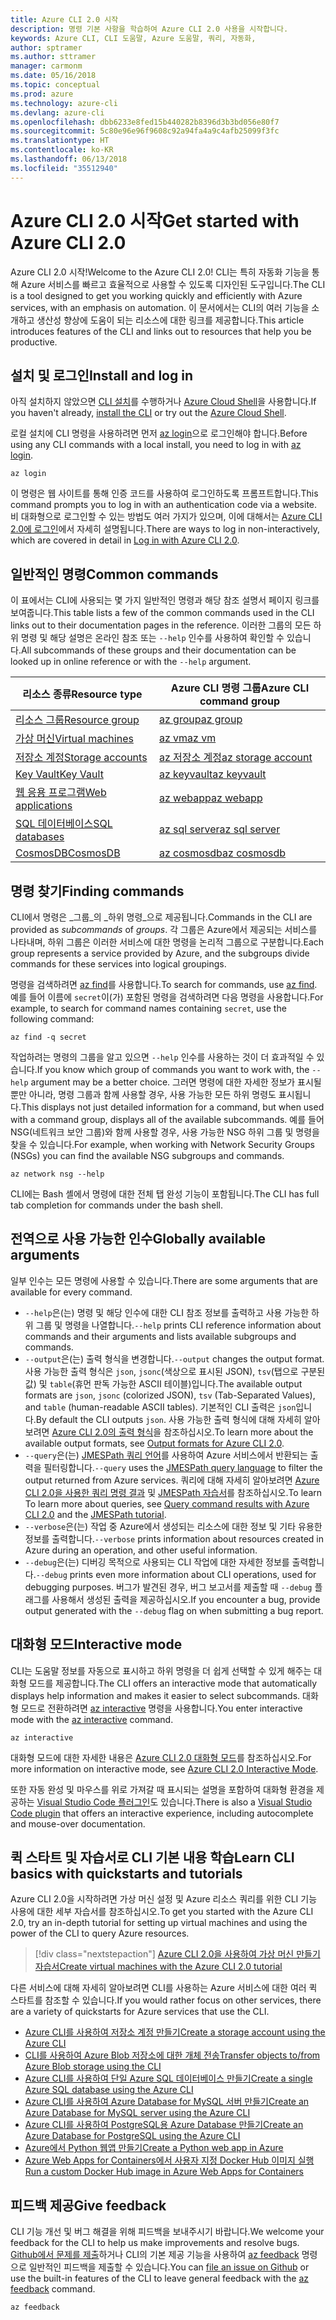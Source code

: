 ```yaml
---
title: Azure CLI 2.0 시작
description: 명령 기본 사항을 학습하여 Azure CLI 2.0 사용을 시작합니다.
keywords: Azure CLI, CLI 도움말, Azure 도움말, 쿼리, 자동화,
author: sptramer
ms.author: sttramer
manager: carmonm
ms.date: 05/16/2018
ms.topic: conceptual
ms.prod: azure
ms.technology: azure-cli
ms.devlang: azure-cli
ms.openlocfilehash: dbb6233e8fed15b440282b8396d3b3bd056e80f7
ms.sourcegitcommit: 5c80e96e96f9608c92a94fa4a9c4afb25099f3fc
ms.translationtype: HT
ms.contentlocale: ko-KR
ms.lasthandoff: 06/13/2018
ms.locfileid: "35512940"
---
```

# <a name="get-started-with-azure-cli-20"></a><span data-ttu-id="e9378-104">Azure CLI 2.0 시작</span><span class="sxs-lookup"><span data-stu-id="e9378-104">Get started with Azure CLI 2.0</span></span>

<span data-ttu-id="e9378-105">Azure CLI 2.0 시작!</span><span class="sxs-lookup"><span data-stu-id="e9378-105">Welcome to the Azure CLI 2.0!</span></span> <span data-ttu-id="e9378-106">CLI는 특히 자동화 기능을 통해 Azure 서비스를 빠르고 효율적으로 사용할 수 있도록 디자인된 도구입니다.</span><span class="sxs-lookup"><span data-stu-id="e9378-106">The CLI is a tool designed to get you working quickly and efficiently with Azure services, with an emphasis on automation.</span></span> <span data-ttu-id="e9378-107">이 문서에서는 CLI의 여러 기능을 소개하고 생산성 향상에 도움이 되는 리소스에 대한 링크를 제공합니다.</span><span class="sxs-lookup"><span data-stu-id="e9378-107">This article introduces features of the CLI and links out to resources that help you be productive.</span></span>

## <a name="install-and-log-in"></a><span data-ttu-id="e9378-108">설치 및 로그인</span><span class="sxs-lookup"><span data-stu-id="e9378-108">Install and log in</span></span>

<span data-ttu-id="e9378-109">아직 설치하지 않았으면 [CLI 설치](install-azure-cli.md)를 수행하거나 [Azure Cloud Shell](/azure/cloud-shell/overview)을 사용합니다.</span><span class="sxs-lookup"><span data-stu-id="e9378-109">If you haven't already, [install the CLI](install-azure-cli.md) or try out the [Azure Cloud Shell](/azure/cloud-shell/overview).</span></span>

<span data-ttu-id="e9378-110">로컬 설치에 CLI 명령을 사용하려면 먼저 [az login](/cli/azure/reference-index#az-login)으로 로그인해야 합니다.</span><span class="sxs-lookup"><span data-stu-id="e9378-110">Before using any CLI commands with a local install, you need to log in with [az login](/cli/azure/reference-index#az-login).</span></span>

```azurecli
az login
```

<span data-ttu-id="e9378-111">이 명령은 웹 사이트를 통해 인증 코드를 사용하여 로그인하도록 프롬프트합니다.</span><span class="sxs-lookup"><span data-stu-id="e9378-111">This command prompts you to log in with an authentication code via a website.</span></span> <span data-ttu-id="e9378-112">비 대화형으로 로그인할 수 있는 방법도 여러 가지가 있으며, 이에 대해서는 [Azure CLI 2.0에 로그인](authenticate-azure-cli.md)에서 자세히 설명됩니다.</span><span class="sxs-lookup"><span data-stu-id="e9378-112">There are ways to log in non-interactively, which are covered in detail in [Log in with Azure CLI 2.0](authenticate-azure-cli.md).</span></span>

## <a name="common-commands"></a><span data-ttu-id="e9378-113">일반적인 명령</span><span class="sxs-lookup"><span data-stu-id="e9378-113">Common commands</span></span>

<span data-ttu-id="e9378-114">이 표에서는 CLI에 사용되는 몇 가지 일반적인 명령과 해당 참조 설명서 페이지 링크를 보여줍니다.</span><span class="sxs-lookup"><span data-stu-id="e9378-114">This table lists a few of the common commands used in the CLI links out to their documentation pages in the reference.</span></span>
<span data-ttu-id="e9378-115">이러한 그룹의 모든 하위 명령 및 해당 설명은 온라인 참조 또는 `--help` 인수를 사용하여 확인할 수 있습니다.</span><span class="sxs-lookup"><span data-stu-id="e9378-115">All subcommands of these groups and their documentation can be looked up in online reference or with the `--help` argument.</span></span>

| <span data-ttu-id="e9378-116">리소스 종류</span><span class="sxs-lookup"><span data-stu-id="e9378-116">Resource type</span></span> | <span data-ttu-id="e9378-117">Azure CLI 명령 그룹</span><span class="sxs-lookup"><span data-stu-id="e9378-117">Azure CLI command group</span></span> |
|---------------|-------------------------|
| [<span data-ttu-id="e9378-118">리소스 그룹</span><span class="sxs-lookup"><span data-stu-id="e9378-118">Resource group</span></span>](/azure/azure-resource-manager/resource-group-overview) | [<span data-ttu-id="e9378-119">az group</span><span class="sxs-lookup"><span data-stu-id="e9378-119">az group</span></span>](/cli/azure/group) |
| [<span data-ttu-id="e9378-120">가상 머신</span><span class="sxs-lookup"><span data-stu-id="e9378-120">Virtual machines</span></span>](/azure/virtual-machines) | [<span data-ttu-id="e9378-121">az vm</span><span class="sxs-lookup"><span data-stu-id="e9378-121">az vm</span></span>](/cli/azure/vm) |
| [<span data-ttu-id="e9378-122">저장소 계정</span><span class="sxs-lookup"><span data-stu-id="e9378-122">Storage accounts</span></span>](/azure/storage/common/storage-introduction) | [<span data-ttu-id="e9378-123">az 저장소 계정</span><span class="sxs-lookup"><span data-stu-id="e9378-123">az storage account</span></span>](/cli/azure/storage/account) |
| [<span data-ttu-id="e9378-124">Key Vault</span><span class="sxs-lookup"><span data-stu-id="e9378-124">Key Vault</span></span>](/azure/key-vault/key-vault-whatis) | [<span data-ttu-id="e9378-125">az keyvault</span><span class="sxs-lookup"><span data-stu-id="e9378-125">az keyvault</span></span>](/cli/azure/keyvault) |
| [<span data-ttu-id="e9378-126">웹 응용 프로그램</span><span class="sxs-lookup"><span data-stu-id="e9378-126">Web applications</span></span>](/azure/app-service) | [<span data-ttu-id="e9378-127">az webapp</span><span class="sxs-lookup"><span data-stu-id="e9378-127">az webapp</span></span>](/cli/azure/webapp) |
| [<span data-ttu-id="e9378-128">SQL 데이터베이스</span><span class="sxs-lookup"><span data-stu-id="e9378-128">SQL databases</span></span>](/azure/sql-database) | [<span data-ttu-id="e9378-129">az sql server</span><span class="sxs-lookup"><span data-stu-id="e9378-129">az sql server</span></span>](/cli/azure/sql/server) |
| [<span data-ttu-id="e9378-130">CosmosDB</span><span class="sxs-lookup"><span data-stu-id="e9378-130">CosmosDB</span></span>](/azure/cosmos-db) | [<span data-ttu-id="e9378-131">az cosmosdb</span><span class="sxs-lookup"><span data-stu-id="e9378-131">az cosmosdb</span></span>](/cli/azure/cosmosdb) |

## <a name="finding-commands"></a><span data-ttu-id="e9378-132">명령 찾기</span><span class="sxs-lookup"><span data-stu-id="e9378-132">Finding commands</span></span>

<span data-ttu-id="e9378-133">CLI에서 명령은 _그룹_의 _하위 명령_으로 제공됩니다.</span><span class="sxs-lookup"><span data-stu-id="e9378-133">Commands in the CLI are provided as _subcommands_ of _groups_.</span></span>
<span data-ttu-id="e9378-134">각 그룹은 Azure에서 제공되는 서비스를 나타내며, 하위 그룹은 이러한 서비스에 대한 명령을 논리적 그룹으로 구분합니다.</span><span class="sxs-lookup"><span data-stu-id="e9378-134">Each group represents a service provided by Azure, and the subgroups divide commands for these services into logical groupings.</span></span>

<span data-ttu-id="e9378-135">명령을 검색하려면 [az find](/cli/azure/reference-index#az-find)를 사용합니다.</span><span class="sxs-lookup"><span data-stu-id="e9378-135">To search for commands, use [az find](/cli/azure/reference-index#az-find).</span></span> <span data-ttu-id="e9378-136">예를 들어 이름에 `secret`이(가) 포함된 명령을 검색하려면 다음 명령을 사용합니다.</span><span class="sxs-lookup"><span data-stu-id="e9378-136">For example, to search for command names containing `secret`, use the following command:</span></span>

```azurecli-interactive
az find -q secret
```

<span data-ttu-id="e9378-137">작업하려는 명령의 그룹을 알고 있으면 `--help` 인수를 사용하는 것이 더 효과적일 수 있습니다.</span><span class="sxs-lookup"><span data-stu-id="e9378-137">If you know which group of commands you want to work with, the `--help` argument may be a better choice.</span></span> <span data-ttu-id="e9378-138">그러면 명령에 대한 자세한 정보가 표시될 뿐만 아니라, 명령 그룹과 함께 사용할 경우, 사용 가능한 모든 하위 명령도 표시됩니다.</span><span class="sxs-lookup"><span data-stu-id="e9378-138">This displays not just detailed information for a command, but when used with a command group, displays all of the available subcommands.</span></span> <span data-ttu-id="e9378-139">예를 들어 NSG(네트워크 보안 그룹)와 함께 사용할 경우, 사용 가능한 NSG 하위 그룹 및 명령을 찾을 수 있습니다.</span><span class="sxs-lookup"><span data-stu-id="e9378-139">For example, when working with Network Security Groups (NSGs) you can find the available NSG subgroups and commands.</span></span>

```azurecli-interactive
az network nsg --help
```

<span data-ttu-id="e9378-140">CLI에는 Bash 셸에서 명령에 대한 전체 탭 완성 기능이 포함됩니다.</span><span class="sxs-lookup"><span data-stu-id="e9378-140">The CLI has full tab completion for commands under the bash shell.</span></span>

## <a name="globally-available-arguments"></a><span data-ttu-id="e9378-141">전역으로 사용 가능한 인수</span><span class="sxs-lookup"><span data-stu-id="e9378-141">Globally available arguments</span></span>

<span data-ttu-id="e9378-142">일부 인수는 모든 명령에 사용할 수 있습니다.</span><span class="sxs-lookup"><span data-stu-id="e9378-142">There are some arguments that are available for every command.</span></span>

* <span data-ttu-id="e9378-143">`--help`은(는) 명령 및 해당 인수에 대한 CLI 참조 정보를 출력하고 사용 가능한 하위 그룹 및 명령을 나열합니다.</span><span class="sxs-lookup"><span data-stu-id="e9378-143">`--help` prints CLI reference information about commands and their arguments and lists available subgroups and commands.</span></span>
* <span data-ttu-id="e9378-144">`--output`은(는) 출력 형식을 변경합니다.</span><span class="sxs-lookup"><span data-stu-id="e9378-144">`--output` changes the output format.</span></span> <span data-ttu-id="e9378-145">사용 가능한 출력 형식은 `json`, `jsonc`(색상으로 표시된 JSON), `tsv`(탭으로 구분된 값) 및 `table`(휴먼 판독 가능한 ASCII 테이블)입니다.</span><span class="sxs-lookup"><span data-stu-id="e9378-145">The available output formats are `json`, `jsonc` (colorized JSON), `tsv` (Tab-Separated Values), and `table` (human-readable ASCII tables).</span></span> <span data-ttu-id="e9378-146">기본적인 CLI 출력은 `json`입니다.</span><span class="sxs-lookup"><span data-stu-id="e9378-146">By default the CLI outputs `json`.</span></span> <span data-ttu-id="e9378-147">사용 가능한 출력 형식에 대해 자세히 알아보려면 [Azure CLI 2.0의 출력 형식](format-output-azure-cli.md)을 참조하십시오.</span><span class="sxs-lookup"><span data-stu-id="e9378-147">To learn more about the available output formats, see [Output formats for Azure CLI 2.0](format-output-azure-cli.md).</span></span>
* <span data-ttu-id="e9378-148">`--query`은(는) [JMESPath 쿼리 언어](http://jmespath.org/)를 사용하여 Azure 서비스에서 반환되는 출력을 필터링합니다.</span><span class="sxs-lookup"><span data-stu-id="e9378-148">`--query` uses the [JMESPath query language](http://jmespath.org/) to filter the output returned from Azure services.</span></span> <span data-ttu-id="e9378-149">쿼리에 대해 자세히 알아보려면 [Azure CLI 2.0을 사용한 쿼리 명령 결과](query-azure-cli.md) 및 [JMESPath 자습서](http://jmespath.org/tutorial.html)를 참조하십시오.</span><span class="sxs-lookup"><span data-stu-id="e9378-149">To learn To learn more about queries, see [Query command results with Azure CLI 2.0](query-azure-cli.md) and the [JMESPath tutorial](http://jmespath.org/tutorial.html).</span></span>
* <span data-ttu-id="e9378-150">`--verbose`은(는) 작업 중 Azure에서 생성되는 리소스에 대한 정보 및 기타 유용한 정보를 출력합니다.</span><span class="sxs-lookup"><span data-stu-id="e9378-150">`--verbose` prints information about resources created in Azure during an operation, and other useful information.</span></span>
* <span data-ttu-id="e9378-151">`--debug`은(는) 디버깅 목적으로 사용되는 CLI 작업에 대한 자세한 정보를 출력합니다.</span><span class="sxs-lookup"><span data-stu-id="e9378-151">`--debug` prints even more information about CLI operations, used for debugging purposes.</span></span> <span data-ttu-id="e9378-152">버그가 발견된 경우, 버그 보고서를 제출할 때 `--debug` 플래그를 사용해서 생성된 출력을 제공하십시오.</span><span class="sxs-lookup"><span data-stu-id="e9378-152">If you encounter a bug, provide output generated with the `--debug` flag on when submitting a bug report.</span></span>


## <a name="interactive-mode"></a><span data-ttu-id="e9378-153">대화형 모드</span><span class="sxs-lookup"><span data-stu-id="e9378-153">Interactive mode</span></span>

<span data-ttu-id="e9378-154">CLI는 도움말 정보를 자동으로 표시하고 하위 명령을 더 쉽게 선택할 수 있게 해주는 대화형 모드를 제공합니다.</span><span class="sxs-lookup"><span data-stu-id="e9378-154">The CLI offers an interactive mode that automatically displays help information and makes it easier to select subcommands.</span></span> <span data-ttu-id="e9378-155">대화형 모드로 전환하려면 [az interactive](/cli/azure/reference-index#az-interactive) 명령을 사용합니다.</span><span class="sxs-lookup"><span data-stu-id="e9378-155">You enter interactive mode with the [az interactive](/cli/azure/reference-index#az-interactive) command.</span></span>

```azurecli-interactive
az interactive
```

<span data-ttu-id="e9378-156">대화형 모드에 대한 자세한 내용은 [Azure CLI 2.0 대화형 모드](interactive-azure-cli.md)를 참조하십시오.</span><span class="sxs-lookup"><span data-stu-id="e9378-156">For more information on interactive mode, see [Azure CLI 2.0 Interactive Mode](interactive-azure-cli.md).</span></span>

<span data-ttu-id="e9378-157">또한 자동 완성 및 마우스를 위로 가져갈 때 표시되는 설명을 포함하여 대화형 환경을 제공하는 [Visual Studio Code 플러그인](https://marketplace.visualstudio.com/items?itemName=ms-vscode.azurecli)도 있습니다.</span><span class="sxs-lookup"><span data-stu-id="e9378-157">There is also a [Visual Studio Code plugin](https://marketplace.visualstudio.com/items?itemName=ms-vscode.azurecli) that offers an interactive experience, including autocomplete and mouse-over documentation.</span></span>

## <a name="learn-cli-basics-with-quickstarts-and-tutorials"></a><span data-ttu-id="e9378-158">퀵 스타트 및 자습서로 CLI 기본 내용 학습</span><span class="sxs-lookup"><span data-stu-id="e9378-158">Learn CLI basics with quickstarts and tutorials</span></span>

<span data-ttu-id="e9378-159">Azure CLI 2.0을 시작하려면 가상 머신 설정 및 Azure 리소스 쿼리를 위한 CLI 기능 사용에 대한 세부 자습서를 참조하십시오.</span><span class="sxs-lookup"><span data-stu-id="e9378-159">To get you started with the Azure CLI 2.0, try an in-depth tutorial for setting up virtual machines and using the power of the CLI to query Azure resources.</span></span>

> [!div class="nextstepaction"]
> [<span data-ttu-id="e9378-160">Azure CLI 2.0을 사용하여 가상 머신 만들기 자습서</span><span class="sxs-lookup"><span data-stu-id="e9378-160">Create virtual machines with the Azure CLI 2.0 tutorial</span></span>](azure-cli-vm-tutorial.yml)

<span data-ttu-id="e9378-161">다른 서비스에 대해 자세히 알아보려면 CLI를 사용하는 Azure 서비스에 대한 여러 퀵 스타트를 참조할 수 있습니다.</span><span class="sxs-lookup"><span data-stu-id="e9378-161">If you would rather focus on other services, there are a variety of quickstarts for Azure services that use the CLI.</span></span>

* [<span data-ttu-id="e9378-162">Azure CLI를 사용하여 저장소 계정 만들기</span><span class="sxs-lookup"><span data-stu-id="e9378-162">Create a storage account using the Azure CLI</span></span>](/azure/storage/common/storage-quickstart-create-storage-account-cli)
* [<span data-ttu-id="e9378-163">CLI를 사용하여 Azure Blob 저장소에 대한 개체 전송</span><span class="sxs-lookup"><span data-stu-id="e9378-163">Transfer objects to/from Azure Blob storage using the CLI</span></span>](/azure/storage/blobs/storage-quickstart-blobs-cli)
* [<span data-ttu-id="e9378-164">Azure CLI를 사용하여 단일 Azure SQL 데이터베이스 만들기</span><span class="sxs-lookup"><span data-stu-id="e9378-164">Create a single Azure SQL database using the Azure CLI</span></span>](/azure/sql-database/sql-database-get-started-cli)
* [<span data-ttu-id="e9378-165">Azure CLI를 사용하여 Azure Database for MySQL 서버 만들기</span><span class="sxs-lookup"><span data-stu-id="e9378-165">Create an Azure Database for MySQL server using the Azure CLI</span></span>](/azure/mysql/quickstart-create-mysql-server-database-using-azure-cli)
* [<span data-ttu-id="e9378-166">Azure CLI를 사용하여 PostgreSQL용 Azure Database 만들기</span><span class="sxs-lookup"><span data-stu-id="e9378-166">Create an Azure Database for PostgreSQL using the Azure CLI</span></span>](/azure/postgresql/quickstart-create-server-database-azure-cli)
* [<span data-ttu-id="e9378-167">Azure에서 Python 웹앱 만들기</span><span class="sxs-lookup"><span data-stu-id="e9378-167">Create a Python web app in Azure</span></span>](/azure/app-service/app-service-web-get-started-python)
* [<span data-ttu-id="e9378-168">Azure Web Apps for Containers에서 사용자 지정 Docker Hub 이미지 실행</span><span class="sxs-lookup"><span data-stu-id="e9378-168">Run a custom Docker Hub image in Azure Web Apps for Containers</span></span>](/azure/app-service/containers/quickstart-custom-docker-image)

## <a name="give-feedback"></a><span data-ttu-id="e9378-169">피드백 제공</span><span class="sxs-lookup"><span data-stu-id="e9378-169">Give feedback</span></span>

<span data-ttu-id="e9378-170">CLI 기능 개선 및 버그 해결을 위해 피드백을 보내주시기 바랍니다.</span><span class="sxs-lookup"><span data-stu-id="e9378-170">We welcome your feedback for the CLI to help us make improvements and resolve bugs.</span></span> <span data-ttu-id="e9378-171">[Github에서 문제를 제출](https://github.com/azure/azure-cli/issues)하거나 CLI의 기본 제공 기능을 사용하여 [az feedback](/cli/azure/reference-index#az-feedback) 명령으로 일반적인 피드백을 제출할 수 있습니다.</span><span class="sxs-lookup"><span data-stu-id="e9378-171">You can [file an issue on Github](https://github.com/azure/azure-cli/issues) or use the built-in features of the CLI to leave general feedback with the [az feedback](/cli/azure/reference-index#az-feedback) command.</span></span>

```azurecli-interactive
az feedback
```
